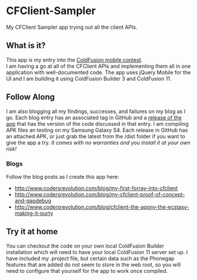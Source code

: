 # CFClient-Sampler

My CFClient Sampler app trying out all the client APIs.  

## What is it?
This app is my entry into the [ColdFusion mobile contest](http://blogs.coldfusion.com/post.cfm/mobile-application-development-contest-deadline-extended-to-january-15th).  
I am having a go at all of the CFClient APIs and implementing them all in one application with well-documented code.  The app uses jQuery Mobile for the UI and I am building it using ColdFusion Builder 3 and ColdFusion 11.

## Follow Along
I am also blogging all my findings, successes, and failures on my blog as I go.  Each blog entry has an associated tag in GitHub and a [release of the app](https://github.com/bdw429s/CFClient-Sampler/releases) that has the version of the code discussed in that entry.  I am compiling APK files an testing on my Samsung Galaxy S4.  Each release in GitHub has an attached APK, or just grab the latest from the /dist folder if you want to give the app a try.  *It comes with no warranties and you install it at your own risk!*

### Blogs
Follow the blog posts as I create this app here:
* http://www.codersrevolution.com/blog/my-first-forray-into-cfclient
* http://www.codersrevolution.com/blog/my-cfclient-proof-of-concept-and-gapdebug
* http://www.codersrevolution.com/blog/cfclient-the-agony-the-ecstasy-making-it-purty

## Try it at home
You can checkout the code on your own local ColdFusion Builder installation which will need to have your local ColdFusion 11 server set up.  I have included my .project file, but certain data such as the Phonegap features that are added do not seem to store in the web root, so you will need to configure that yourself for the app to work once compiled.  
